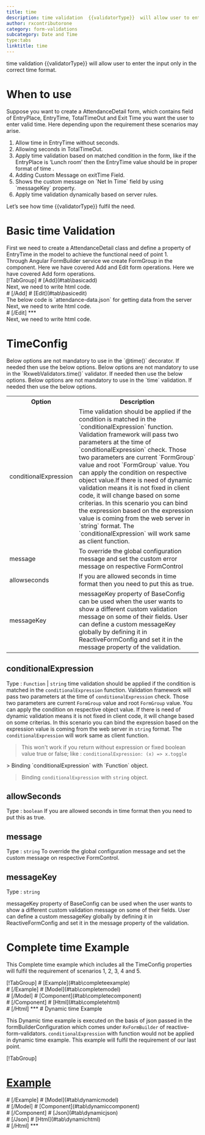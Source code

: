 ```yaml
---
title: time 
description: time validation  {{validatorType}}  will allow user to enter the input only in the correct time format.
author: rxcontributorone
category: form-validations
subcategory: Date and Time
type:tabs
linktitle: time
---
```


<div class="title-bar"><p>time validation  {{validatorType}}  will allow user to enter the input only in the correct time format.</p></div>

# When to use
Suppose you want to create a AttendanceDetail form, which contains field of EntryPlace, EntryTime, TotalTimeOut and Exit Time you want the user to enter valid time. Here depending upon the requirement these scenarios may arise.
<ol class='showHideElement'>
<li>Allow time in EntryTime without seconds.</li>
<li>Allowing seconds in TotalTimeOut.</li>
<li>Apply time validation based on matched condition in the form, like if the EntryPlace is ‘Lunch room’ then the EntryTime value should be in proper format of time .</li>
<li>Adding Custom Message on exitTime Field.</li>
<li>Shows the custom message on `Net In Time` field by using `messageKey` property.</li>
<data-scope scope="['decorator','validator']">
<li>Apply time validation dynamically based on server rules.</li>
</data-scope>
</ol>
Let’s see how time {{validatorType}} fulfil the need.

# Basic time Validation

<data-scope scope="['decorator','template-driven-directives','template-driven-decorators']">
First we need to create a AttendanceDetail class and define a property of EntryTime in the model to achieve the functional need of point 1.
<div component="app-code" key="time-add-model"></div> 
</data-scope>
Through Angular FormBuilder service we create FormGroup in the component.
<data-scope scope="['decorator']">
Here we have covered Add and Edit form operations. 
</data-scope>

<data-scope scope="['validator','template-driven-directives','template-driven-decorators']">
Here we have covered Add form operations. 
</data-scope> 

<data-scope scope="['decorator']">
<div component="app-tabs" key="basic-operations"></div>
[!TabGroup]
# [Add](#tab\basicadd)
<div component="app-code" key="time-add-component"></div> 
Next, we need to write html code.
<div component="app-code" key="time-add-html"></div> 
<div component="app-example-runner" ref-component="app-time-add"></div>
# [/Add]
# [Edit](#tab\basicedit)
<div component="app-code" key="time-edit-component"></div> 
The below code is `attendance-data.json` for getting data from the server
<div component="app-code" key="time-edit-json"></div> 
Next, we need to write html code.
<div component="app-code" key="time-edit-html"></div> 
<div component="app-example-runner" ref-component="app-time-edit"></div>
# [/Edit]
***
</data-scope>

<data-scope scope="['validator','template-driven-directives','template-driven-decorators']">
<div component="app-code" key="time-add-component"></div> 
Next, we need to write html code.
<div component="app-code" key="time-add-html"></div> 
<div component="app-example-runner" ref-component="app-time-add"></div>
</data-scope>

# TimeConfig 
<data-scope scope="['decorator']">
Below options are not mandatory to use in the `@time()` decorator. If needed then use the below options.
</data-scope>

<data-scope scope="['validator']">
Below options are not mandatory to use in the `RxwebValidators.time()` validator. If needed then use the below options.
</data-scope>

<data-scope scope="['template-driven-directives','template-driven-decorators']">
Below options are not mandatory to use in the `time` validation. If needed then use the below options.
</data-scope>

<table class="table table-bordered table-striped showHideElement">
<tr><th>Option</th><th>Description</th></tr>
<tr><td><a  (click)='scrollTo("#conditionalExpression")' title="conditionalExpression">conditionalExpression</a></td><td>Time validation should be applied if the condition is matched in the `conditionalExpression` function. Validation framework will pass two parameters at the time of `conditionalExpression` check. Those two parameters are current `FormGroup` value and root `FormGroup` value. You can apply the condition on respective object value.If there is need of dynamic validation means it is not fixed in client code, it will change based on some criterias. In this scenario you can bind the expression based on the expression value is coming from the web server in `string` format. The `conditionalExpression` will work same as client function.</td></tr>
<tr><td><a  (click)='scrollTo("#message")' title="message">message</a></td><td>To override the global configuration message and set the custom error message on respective FormControl</td></tr>
<tr><td><a (click)='scrollTo("#allowseconds")' title="allowseconds">allowseconds</a></td><td>If you are allowed seconds in time format then you need to put this as true.</td></tr>
<tr><td><a (click)='scrollTo("#messageKey")' title="messageKey">messageKey</a></td><td>messageKey property of BaseConfig can be used when the user wants to show a different custom validation message on some of their fields. User can define a custom messageKey globally by defining it in ReactiveFormConfig and set it in the message property of the validation.</td></tr>
</table >

## conditionalExpression 
Type :  `Function`  |  `string` 
time validation should be applied if the condition is matched in the `conditionalExpression` function. Validation framework will pass two parameters at the time of `conditionalExpression` check. Those two parameters are current `FormGroup` value and root `FormGroup` value. You can apply the condition on respective object value.
If there is need of dynamic validation means it is not fixed in client code, it will change based on some criterias. In this scenario you can bind the expression based on the expression value is coming from the web server in `string` format. The `conditionalExpression` will work same as client function.

> This won't work if you return without expression or fixed boolean value true or false; like : `conditionalExpression: (x) => x.toggle`

<data-scope scope="['validator','decorator']">
> Binding `conditionalExpression` with `Function` object.
<div component="app-code" key="time-conditionalExpressionExampleFunction-model"></div> 
</data-scope>

> Binding `conditionalExpression` with `string` object.
<div component="app-code" key="time-conditionalExpressionExampleString-model"></div> 

<div component="app-example-runner" ref-component="app-time-conditionalExpression" title="time {{validatorType}} with conditionalExpression" key="conditionalExpression"></div>

## allowSeconds 
Type :  `boolean` 
If you are allowed seconds in time format then you need to put this as true.

<div component="app-code" key="time-allowSecondsExample-model"></div> 
<div component="app-example-runner" ref-component="app-time-allowSeconds" title="time {{validatorType}} with allowSeconds" key="allowSeconds"></div>

## message 
Type :  `string` 
To override the global configuration message and set the custom message on respective FormControl.

<div component="app-code" key="time-messageExample-model"></div> 
<div component="app-example-runner" ref-component="app-time-message" title="time {{validatorType}} with message" key="message"></div>

## messageKey
Type : `string`

messageKey property of BaseConfig can be used when the user wants to show a different custom validation message on some of their fields. User can define a custom messageKey globally by defining it in ReactiveFormConfig and set it in the message property of the validation.

<div component="app-code" key="time-messageKeyExample-model"></div> 
<div component="app-example-runner" ref-component="app-time-messageKey" title="time {{validatorType}} with messageKey" key="messageKey"></div>

# Complete time Example

This Complete time example which includes all the TimeConfig properties will fulfil the requirement of scenarios 1, 2, 3, 4 and 5.

<div component="app-tabs" key="complete"></div>
[!TabGroup]
# [Example](#tab\completeexample)
<div component="app-example-runner" ref-component="app-time-complete"></div>
# [/Example]
<data-scope scope="['decorator','template-driven-directives','template-driven-decorators']">
# [Model](#tab\completemodel)
<div component="app-code" key="time-complete-model"></div> 
# [/Model]
</data-scope>
# [Component](#tab\completecomponent)
<div component="app-code" key="time-complete-component"></div> 
# [/Component]
# [Html](#tab\completehtml)
<div component="app-code" key="time-complete-html"></div> 
# [/Html]
***

<data-scope scope="['decorator','validator']">
# Dynamic time Example

This Dynamic time example is executed on the basis of json passed in the formBuilderConfiguration which comes under `RxFormBuilder` of reactive-form-validators. `conditionalExpression` with function would not be applied in dynamic time example. This example will fulfil the requirement of our last point.

<div component="app-tabs" key="dynamic"></div>

[!TabGroup]
# [Example](#tab\dynamicexample)
<div component="app-example-runner" ref-component="app-time-dynamic"></div>
# [/Example]
<data-scope scope="['decorator']">
# [Model](#tab\dynamicmodel)
<div component="app-code" key="time-dynamic-model"></div>
# [/Model]
</data-scope>
# [Component](#tab\dynamiccomponent)
<div component="app-code" key="time-dynamic-component"></div>
# [/Component]
# [Json](#tab\dynamicjson)
<div component="app-code" key="time-dynamic-json"></div>
# [/Json]
# [Html](#tab\dynamichtml)
<div component="app-code" key="time-dynamic-html"></div> 
# [/Html]
***
</data-scope>
